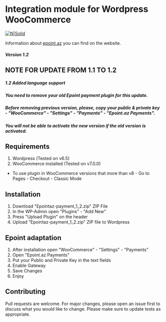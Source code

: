 # Integration module for Wordpress WooCommerce

[![N|Solid](https://epoint.az/images/logo.svg)](https://epoint.az/)


Information about [epoint.az](https://epoint.az) you can find on the website. 
##### Version 1.2 

## NOTE FOR UPDATE FROM 1.1 TO 1.2
##### 1.2 Added language support
##### You need to remove your old Epoint payment plugin for this update. 
##### Before removing previous version, please, copy your public & private key - "WooCommerce" - "Settings" - "Payments" - "Epoint.az Payments". 
##### You will not be able to activate the new version if the old version is activated.

## Requirements
1. Wordpress (Tested on v6.5)
2. WooCommerce installed (Tested on v7.0.0)
* To use plugin in WooCommerce versions that more than v8 - Go to Pages - Checkout - Classic Mode

## Installation
1. Download "Epointaz-payment_1_2.zip" ZIP File
2. In the WP-Admin open "Plugins" - "Add New"
3. Press "Upload Plugin" on the header
4. Upload "Epointaz-payment_1_2.zip" ZIP file to Wordpress

## Epoint adaptation
1. After installation open "WooCommerce" - "Settings" - "Payments"
2. Open "Epoint.az Payments"
3. Put your Public and Private Key in the text fields
5. Enable Gateway
6. Save Changes
7. Enjoy


## Contributing
Pull requests are welcome. For major changes, please open an issue first to discuss what you would like to change.
Please make sure to update tests as appropriate.

